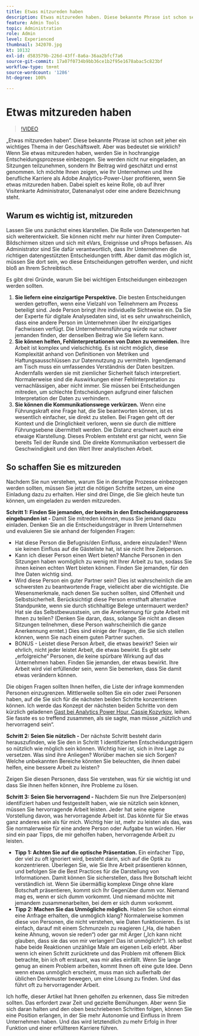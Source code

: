 ```yaml
---
title: Etwas mitzureden haben
description: Etwas mitzureden haben. Diese bekannte Phrase ist schon seit jeher ein wichtiges Thema in der Geschäftswelt. Aber was bedeutet sie wirklich? Wenn Sie etwas mitzureden haben, werden Sie in hochrangige Entscheidungsprozesse einbezogen. Sie werden nicht nur eingeladen, an Sitzungen teilzunehmen, sondern Ihr Beitrag wird geschätzt und ernst genommen. Ich werde hier erläutern, wie Sie Ihr Unternehmen unterstützen und Ihrer beruflichen Laufbahn als Adobe Analytics-Administrator auf die Sprünge helfen können, wenn Sie etwas mitzureden haben.
feature: Admin Tools
topic: Administration
role: Admin
level: Experienced
thumbnail: 342070.jpg
kt: 10132
exl-id: d583579b-226d-43ff-8a6a-36aa2bfcf7a6
source-git-commit: 17a07f0734b9bb36ce1b2f95e1678abac5c823bf
workflow-type: tm+mt
source-wordcount: '1286'
ht-degree: 100%

---
```


# Etwas mitzureden haben

>[!VIDEO](https://video.tv.adobe.com/v/342070/?quality=12&learn=on)

„Etwas mitzureden haben“. Diese bekannte Phrase ist schon seit jeher ein wichtiges Thema in der Geschäftswelt. Aber was bedeutet sie wirklich? Wenn Sie etwas mitzureden haben, werden Sie in hochrangige Entscheidungsprozesse einbezogen. Sie werden nicht nur eingeladen, an Sitzungen teilzunehmen, sondern Ihr Beitrag wird geschätzt und ernst genommen. Ich möchte Ihnen zeigen, wie Ihr Unternehmen und Ihre berufliche Karriere als Adobe Analytics-Power-User profitieren, wenn Sie etwas mitzureden haben. Dabei spielt es keine Rolle, ob auf Ihrer Visitenkarte Administrator, Datenanalyst oder eine andere Bezeichnung steht.

## Warum es wichtig ist, mitzureden

Lassen Sie uns zunächst eines klarstellen. Die Rolle von Datenexperten hat sich weiterentwickelt. Sie können nicht mehr nur hinter ihren Computer-Bildschirmen sitzen und sich mit eVars, Ereignisse und sProps befassen. Als Administrator sind Sie dafür verantwortlich, dass Ihr Unternehmen die richtigen datengestützten Entscheidungen trifft. Aber damit das möglich ist, müssen Sie dort sein, wo diese Entscheidungen getroffen werden, und nicht bloß an Ihrem Schreibtisch.

Es gibt drei Gründe, warum Sie bei wichtigen Entscheidungen einbezogen werden sollten.

1. **Sie liefern eine einzigartige Perspektive.** Die besten Entscheidungen werden getroffen, wenn eine Vielzahl von Teilnehmern am Prozess beteiligt sind. Jede Person bringt ihre individuelle Sichtweise ein. Da Sie der Experte für digitale Analysedaten sind, ist es sehr unwahrscheinlich, dass eine andere Person im Unternehmen über Ihr einzigartiges Fachwissen verfügt. Die Unternehmensführung würde nur schwer jemanden finden, der denselben Beitrag wie Sie liefern kann.
1. **Sie können helfen, Fehlinterpretationen von Daten zu vermeiden.** Ihre Arbeit ist komplex und vielschichtig. Es ist nicht möglich, diese Komplexität anhand von Definitionen von Metriken und Haftungsausschlüssen zur Datennutzung zu vermitteln. Irgendjemand am Tisch muss ein umfassendes Verständnis der Daten besitzen. Andernfalls werden sie mit ziemlicher Sicherheit falsch interpretiert. Normalerweise sind die Auswirkungen einer Fehlinterpretation zu vernachlässigen, aber nicht immer. Sie müssen bei Entscheidungen mitreden, um schlechte Entscheidungen aufgrund einer falschen Interpretation der Daten zu verhindern.
1. **Sie können die Kommunikationswege verkürzen.** Wenn eine Führungskraft eine Frage hat, die Sie beantworten können, ist es wesentlich einfacher, sie direkt zu stellen. Bei Fragen geht oft der Kontext und die Dringlichkeit verloren, wenn sie durch die mittlere Führungsebene übermittelt werden. Die Distanz erschwert auch eine etwaige Klarstellung. Dieses Problem entsteht erst gar nicht, wenn Sie bereits Teil der Runde sind. Die direkte Kommunikation verbessert die Geschwindigkeit und den Wert Ihrer analytischen Arbeit.

## So schaffen Sie es mitzureden

Nachdem Sie nun verstehen, warum Sie in derartige Prozesse einbezogen werden sollten, müssen Sie jetzt die nötigen Schritte setzen, um eine Einladung dazu zu erhalten. Hier sind drei Dinge, die Sie gleich heute tun können, um eingeladen zu werden mitzureden.

**Schritt 1: Finden Sie jemanden, der bereits in den Entscheidungsprozess eingebunden ist -** Damit Sie mitreden können, muss Sie jemand dazu einladen. Denken Sie an die Entscheidungsträger in Ihrem Unternehmen und evaluieren Sie sie anhand der folgenden Fragen:

* Hat diese Person die Befugnis/den Einfluss, andere einzuladen? Wenn sie keinen Einfluss auf die Gästeliste hat, ist sie nicht Ihre Zielperson.
* Kann ich dieser Person einen Wert bieten? Manche Personen in den Sitzungen haben womöglich zu wenig mit Ihrer Arbeit zu tun, sodass Sie ihnen keinen echten Wert bieten können. Finden Sie jemanden, für den Ihre Daten wichtig sind.
* Wird diese Person ein guter Partner sein? Dies ist wahrscheinlich die am schwersten zu beantwortende Frage, vielleicht aber die wichtigste. Die Wesensmerkmale, nach denen Sie suchen sollten, sind Offenheit und Selbstsicherheit. Berücksichtigt diese Person ernsthaft alternative Standpunkte, wenn sie durch stichhaltige Belege untermauert werden? Hat sie das Selbstbewusstsein, um die Anerkennung für gute Arbeit mit Ihnen zu teilen? (Denken Sie daran, dass, solange Sie nicht an diesen Sitzungen teilnehmen, diese Person wahrscheinlich die ganze Anerkennung erntet.) Dies sind einige der Fragen, die Sie sich stellen können, wenn Sie nach einem guten Partner suchen.
* BONUS - Leistet diese Person Arbeit, die etwas bewirkt? Seien wir ehrlich, nicht jeder leistet Arbeit, die etwas bewirkt. Es gibt sehr „erfolgreiche“ Personen, die keine spürbare Wirkung auf das Unternehmen haben. Finden Sie jemanden, der etwas bewirkt. Ihre Arbeit wird viel erfüllender sein, wenn Sie bemerken, dass Sie damit etwas verändern können.

Die obigen Fragen sollten Ihnen helfen, die Liste der infrage kommenden Personen einzugrenzen. Mittlerweile sollten Sie ein oder zwei Personen haben, auf die Sie sich für die nächsten beiden Schritte konzentrieren können. Ich werde das Konzept der nächsten beiden Schritte von dem kürzlich geladenen [Gast bei Analytics Power Hour, Cassie Kozyrkov](https://analyticshour.io/2021/12/14/182-making-better-decisions-and-being-useful-with-cassie-kozyrkov/), leihen. Sie fasste es so treffend zusammen, als sie sagte, man müsse „nützlich und hervorragend sein“.

**Schritt 2: Seien Sie nützlich -** Der nächste Schritt besteht darin herauszufinden, wie Sie den in Schritt 1 identifizierten Entscheidungsträgern so nützlich wie möglich sein können. Wichtig hier ist, sich in ihre Lage zu versetzen. Was sind ihre Anliegen? Worüber machen sie sich Sorgen? Welche unbekannten Bereiche könnten Sie beleuchten, die ihnen dabei helfen, eine bessere Arbeit zu leisten?

Zeigen Sie diesen Personen, dass Sie verstehen, was für sie wichtig ist und dass Sie ihnen helfen können, ihre Probleme zu lösen.

**Schritt 3: Seien Sie hervorragend -** Nachdem Sie nun Ihre Zielperson(en) identifiziert haben und festgestellt haben, wie sie nützlich sein können, müssen Sie hervorragende Arbeit leisten. Jeder hat seine eigene Vorstellung davon, was hervorragende Arbeit ist. Das könnte für Sie etwas ganz anderes sein als für mich. Wichtig hier ist, mehr zu leisten als das, was Sie normalerweise für eine andere Person oder Aufgabe tun würden. Hier sind ein paar Tipps, die mir geholfen haben, hervorragende Arbeit zu leisten.

* **Tipp 1: Achten Sie auf die optische Präsentation.** Ein einfacher Tipp, der viel zu oft ignoriert wird, besteht darin, sich auf die Optik zu konzentrieren. Überlegen Sie, wie Sie Ihre Arbeit präsentieren können, und befolgen Sie die Best Practices für die Darstellung von Informationen. Damit können Sie sicherstellen, dass Ihre Botschaft leicht verständlich ist. Wenn Sie übermäßig komplexe Dinge ohne klare Botschaft präsentieren, kommt sich Ihr Gegenüber dumm vor. Niemand mag es, wenn er sich dumm vorkommt. Und niemand möchte mit jemandem zusammenarbeiten, bei dem er sich dumm vorkommt.
* **Tipp 2: Machen Sie das Unmögliche möglich.** Haben Sie schon einmal eine Anfrage erhalten, die unmöglich klang? Normalerweise kommen diese von Personen, die nicht verstehen, wie Daten funktionieren. Es ist einfach, darauf mit einem Schmunzeln zu reagieren („Ha, die haben keine Ahnung, wovon sie reden“) oder gar mit Ärger („Ich kann nicht glauben, dass sie das von mir verlangen! Das ist unmöglich!“). Ich selbst habe beide Reaktionen unzählige Male am eigenen Leib erlebt. Aber wenn ich einen Schritt zurücktrete und das Problem mit offenem Blick betrachte, bin ich oft erstaunt, was mir alles einfällt. Wenn Sie lange genug an einem Problem arbeiten, kommt Ihnen oft eine gute Idee. Denn wenn etwas unmöglich erscheint, muss man sich außerhalb der üblichen Denkmuster bewegen, um eine Lösung zu finden. Und das führt oft zu hervorragender Arbeit.

Ich hoffe, dieser Artikel hat Ihnen geholfen zu erkennen, dass Sie mitreden sollten. Das erfordert zwar Zeit und gezielte Bemühungen. Aber wenn Sie sich daran halten und den oben beschriebenen Schritten folgen, können Sie eine Position erlangen, in der Sie mehr Autonomie und Einfluss in Ihrem Unternehmen haben. Und das wird letztendlich zu mehr Erfolg in Ihrer Funktion und einer erfüllteren Karriere führen.
